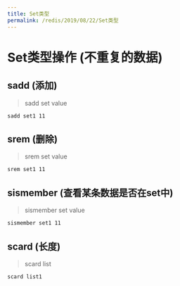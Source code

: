 ```yaml
---
title: Set类型
permalink: /redis/2019/08/22/Set类型
---
```

# Set类型操作 (不重复的数据)
## sadd (添加)
> sadd set value
```
sadd set1 11
```

## srem (删除)
> srem set value
```
srem set1 11
```

## sismember (查看某条数据是否在set中)
> sismember set value
```
sismember set1 11
```

## scard (长度)
> scard list
```
scard list1
```
